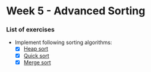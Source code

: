 # Week 5 - Advanced Sorting

### List of exercises

- Implement following sorting algorithms:
  - [x] [Heap sort](https://www.programiz.com/dsa/heap-sort)
  - [x] [Quick sort](https://www.programiz.com/dsa/quick-sort)
  - [x] [Merge sort](https://www.programiz.com/dsa/merge-sort)
